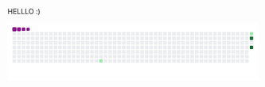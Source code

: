 HELLLO :)


![snake gif](https://github.com/sauravkhanal/sauravkhanal/blob/main/output/github-contribution-grid-snake.gif) 
